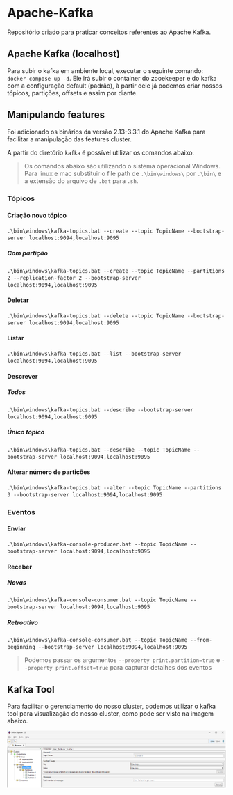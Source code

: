 # Apache-Kafka

Repositório criado para praticar conceitos referentes ao Apache Kafka.

## Apache Kafka (localhost)

Para subir o kafka em ambiente local, executar o seguinte comando: ```docker-compose up -d```. Ele irá subir o container do zooekeeper e do kafka com a configuração default (padrão), à partir dele já podemos criar nossos tópicos, partições, offsets e assim por diante.

## Manipulando features

Foi adicionado os binários da versão 2.13-3.3.1 do Apache Kafka para facilitar a manipulação das features cluster.

A partir do diretório ```kafka``` é possível utilizar os comandos abaixo.

> Os comandos abaixo são utilizando o sistema operacional Windows. Para linux e mac substituir o file path de ```.\bin\windows\``` por ```.\bin\``` e a extensão do arquivo de ```.bat``` para ```.sh```.

### Tópicos

#### Criação novo tópico

```batch
.\bin\windows\kafka-topics.bat --create --topic TopicName --bootstrap-server localhost:9094,localhost:9095
```

##### Com partição

```batch
.\bin\windows\kafka-topics.bat --create --topic TopicName --partitions 2 --replication-factor 2 --bootstrap-server localhost:9094,localhost:9095
```

#### Deletar

```batch
.\bin\windows\kafka-topics.bat --delete --topic TopicName --bootstrap-server localhost:9094,localhost:9095
```

#### Listar

```batch
.\bin\windows\kafka-topics.bat --list --bootstrap-server localhost:9094,localhost:9095
```

#### Descrever

##### Todos

```batch
.\bin\windows\kafka-topics.bat --describe --bootstrap-server localhost:9094,localhost:9095
```

##### Único tópico

```batch
.\bin\windows\kafka-topics.bat --describe --topic TopicName --bootstrap-server localhost:9094,localhost:9095
```

#### Alterar número de partições

```batch
.\bin\windows\kafka-topics.bat --alter --topic TopicName --partitions 3 --bootstrap-server localhost:9094,localhost:9095
```

### Eventos

#### Enviar

```batch
.\bin\windows\kafka-console-producer.bat --topic TopicName --bootstrap-server localhost:9094,localhost:9095
```

#### Receber

##### Novas

```batch
.\bin\windows\kafka-console-consumer.bat --topic TopicName --bootstrap-server localhost:9094,localhost:9095
```

##### Retroativo

```batch
.\bin\windows\kafka-console-consumer.bat --topic TopicName --from-beginning --bootstrap-server localhost:9094,localhost:9095
```

> Podemos passar os argumentos ```--property print.partition=true``` e ```--property print.offset=true``` para capturar detalhes dos eventos

## Kafka Tool

Para facilitar o gerenciamento do nosso cluster, podemos utilizar o kafka tool para visualização do nosso cluster, como pode ser visto na imagem abaixo.

![kafka-tool-preview](/images/kafka-tool-preview.png)
